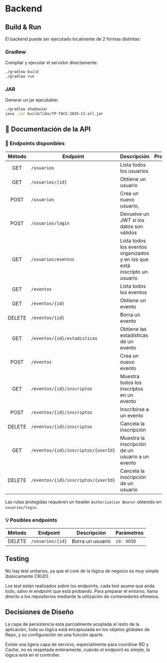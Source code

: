 # Backend

## Build & Run

El backend puede ser ejecutado localmente de 2 formas distintas:

### Gradlew

Compilar y ejecutar el servidor directamente:

```bash
./gradlew build
./gradlew run 
```

### JAR

Generar un jar ejecutable:

```bash
./gradlew shadowJar
java -jar build/libs/TP-TACS-2025-C2-all.jar
```

## 📖 Documentación de la API

### 🔹 Endpoints disponibles

| Método | Endpoint                            | Descripción                                                                | Protegida | Parámetros                    |
|:------:|-------------------------------------|----------------------------------------------------------------------------|:---------:|-------------------------------|
|  GET   | `/usuarios`                         | Lista todos los usuarios                                                   |     ❌     |                               |
|  GET   | `/usuarios/{id}`                    | Obtiene un usuario                                                         |     ❌     | `id: UUID`                    |
|  POST  | `/usuarios`                         | Crea un nuevo usuario,                                                     |     ❌     | JSON body                     |
|  POST  | `/usuarios/login`                   | Devuelve un JWT si los datos son válidos                                   |     ❌     | JSON body                     |
|  GET   | `/usuarios/eventos`                 | Lista todos los eventos organizados y en los que está inscripto un usuario |    ✔️     | `id: UUID`                    |
|  GET   | `/eventos`                          | Lista todos los eventos                                                    |     ❌     |                               |
|  GET   | `/eventos/{id}`                     | Obtiene un evento                                                          |     ❌     | `id: UUID`                    |
| DELETE | `/eventos/{id}`                     | Borra un evento                                                            |    ✔️     | `id: UUID`                    |
|  GET   | `/eventos/{id}/estadisticas`        | Obtiene las estadísticas de un evento                                      |     ❌     | `id: UUID`                    |
|  POST  | `/eventos`                          | Crea un nuevo evento                                                       |    ✔️     | JSON body                     |
|  GET   | `/eventos/{id}/inscriptos`          | Muestra todos los inscriptos en un evento                                  |    ✔️     | `id: UUID`                    |
|  POST  | `/eventos/{id}/inscriptos`          | Inscribirse a un evento                                                    |    ✔️     | `id: UUID`                    |
| DELETE | `/eventos/{id}/inscriptos`          | Cancela la inscripción                                                     |    ✔️     | `id: UUID`                    |
|  GET   | `/eventos/{id}/inscriptos/{userId}` | Muestra la inscripción de un usuario a un evento                           |    ✔️     | `id: UUID`, `usuarioId: UUID` |                               |
| DELETE | `/eventos/{id}/inscriptos/{userId}` | Cancela la inscripción de un usuario                                       |    ✔️     | `id: UUID`, `usuarioId: UUID` |

Las rutas protegidas requieren un header `Authorization Bearer` obtenido en `usuarios/login`. 

### 💡 Posibles endpoints

| Método | Endpoint                       | Descripción                                                | Parámetros |
|--------|--------------------------------|------------------------------------------------------------|------------|
| DELETE | `/usuarios/{id}`               | Borra un usuario                                           | `id: UUID` |

## Testing

No hay test unitarios, ya que el core de la lógica de negocio es muy simple (básicamente CRUD).

Los test están realizados sobre los endpoints, cada test asume que anda todo, salvo el endpoint que
está probando. Para preparar el entorno, llama directo a los repositorios mediante la utilización de contenedores efímeros.

## Decisiones de Diseño

La capa de persistencia está parcialmente acoplada al resto de la aplicación, toda su lógica está
encapsulada en los objetos globales de Repo, y su configuración en una función aparte.

Existe una ligera capa de servicio, especialmente para coordinar BD y Cache, no es respetada enteramente, cuándo el endpoint es simple, la lógica está en el controller.
